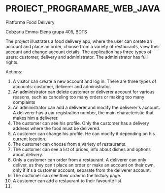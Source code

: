 # PROIECT_PROGRAMARE_WEB_JAVA
Platforma Food Delivery

Cobzariu Emma-Elena
grupa 405, BDTS

The project illustrates a food delivery app, where the user can create an account and place an order, choose from a variety of restaurants, view their account and change account details. 
The application has three types of users: customer, delivery and administrator. The administrator has full rights.


Actions:
1. A visitor can create a new account and log in. There are three types of accounts: customer, deliverer and administrator. 
2. An administrator can delete customer or deliverer account for various reasons, such as canceling too many orders or making too many complaints
3. An administrator can add a deliverer and modify the deliverer's account. A deliverer has a car registration number, the main characteristic that makes him a deliverer.
4. The customer can see his profile. Only the customer has a delivery address where the food must be delivered.
5. A customer can change his profile. He can modify it depending on his current location.
6. The customer can choose from a variety of restaurants.
7. The customer can see a list of prices, info about dishes and options about delivery.
8. Only a customer can order from a restaurant. A deliverer can only deliver, as they can't place an order or make an account on their own, only if it's a customer account, separate from the deliverer account.
9. The customer can see their order in the history page.
10. A customer can add a restaurant to their favourite list.
11. 
